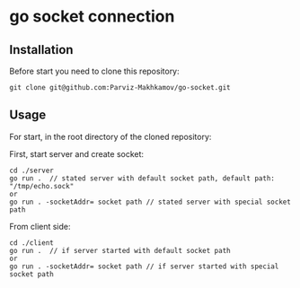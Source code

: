 # go socket connection

## Installation

Before start you need to clone this repository:

```shell
git clone git@github.com:Parviz-Makhkamov/go-socket.git
```

## Usage

For start, in the root directory of the cloned repository:

First, start server and create socket:
```golang
cd ./server
go run .  // stated server with default socket path, default path: "/tmp/echo.sock"
or
go run . -socketAddr= socket path // stated server with special socket path
```

From client side:
```golang
cd ./client
go run .  // if server started with default socket path
or
go run . -socketAddr= socket path // if server started with special socket path
```
